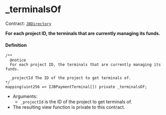 # _terminalsOf

Contract: [`JBDirectory`](/dev/api/contracts/jbdirectory/)‌

**For each project ID, the terminals that are currently managing its funds.**

#### Definition

```
/**
  @notice
  For each project ID, the terminals that are currently managing its funds.

  _projectId The ID of the project to get terminals of.
*/
mapping(uint256 => IJBPaymentTerminal[]) private _terminalsOf;
```

* Arguments:
  * `_projectId` is the ID of the project to get terminals of.
* The resulting view function is private to this contract.
